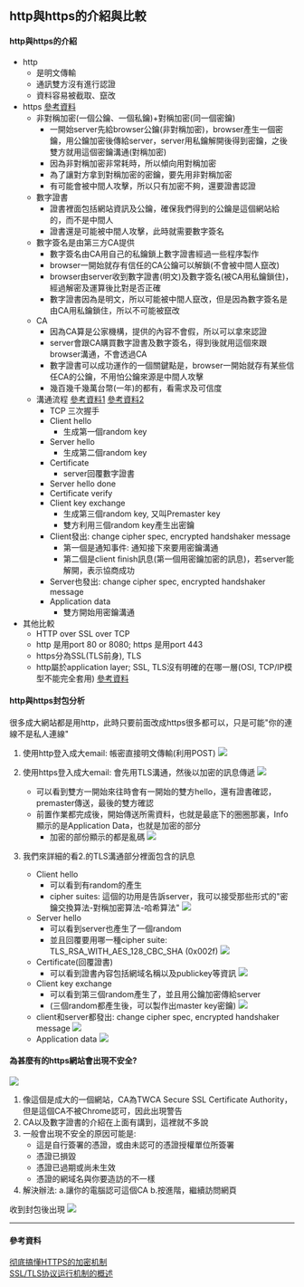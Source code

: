 ## http與https的介紹與比較
#### http與https的介紹
* http
    * 是明文傳輸
    * 通訊雙方沒有進行認證 
    * 資料容易被截取、竄改
* https [參考資料](彻底搞懂HTTPS的加密机制)
    * 非對稱加密(一個公鑰、一個私鑰)+對稱加密(同一個密鑰)
        * 一開始server先給browser公鑰(非對稱加密)，browser產生一個密鑰，用公鑰加密後傳給server，server用私鑰解開後得到密鑰，之後雙方就用這個密鑰溝通(對稱加密)
        * 因為非對稱加密非常耗時，所以傾向用對稱加密
        * 為了讓對方拿到對稱加密的密鑰，要先用非對稱加密
        * 有可能會被中間人攻擊，所以只有加密不夠，還要證書認證
    * 數字證書
        * 證書裡面包括網站資訊及公鑰，確保我們得到的公鑰是這個網站給的，而不是中間人
        * 證書還是可能被中間人攻擊，此時就需要數字簽名
    * 數字簽名是由第三方CA提供
        * 數字簽名由CA用自己的私鑰鎖上數字證書經過一些程序製作
        * browser一開始就存有信任的CA公鑰可以解鎖(不會被中間人竄改)
        * browser由server收到數字證書(明文)及數字簽名(被CA用私鑰鎖住)，經過解密及運算後比對是否正確
        * 數字證書因為是明文，所以可能被中間人竄改，但是因為數字簽名是由CA用私鑰鎖住，所以不可能被竄改
    * CA
        * 因為CA算是公家機構，提供的內容不會假，所以可以拿來認證
        * server會跟CA購買數字證書及數字簽名，得到後就用這個來跟browser溝通，不會透過CA
        * 數字證書可以成功運作的一個關鍵點是，browser一開始就存有某些信任CA的公鑰，不用怕公鑰來源是中間人攻擊
        * 幾百幾千幾萬台幣(一年)的都有，看需求及可信度
    * 溝通流程 [參考資料1](https://www.jianshu.com/p/7158568e4867) [參考資料2](https://zhuanlan.zhihu.com/p/22142170)
        * TCP 三次握手
        * Client hello
            * 生成第一個random key
        * Server hello
            * 生成第二個random key
        * Certificate
            * server回覆數字證書
        * Server hello done
        * Certificate verify
        * Client key exchange
            * 生成第三個random key, 又叫Premaster key
            * 雙方利用三個random key產生出密鑰
        * Client發出: change cipher spec, encrypted handshaker message
            * 第一個是通知事件: 通知接下來要用密鑰溝通
            * 第二個是client finish訊息(第一個用密鑰加密的訊息)，若server能解開，表示協商成功
        * Server也發出: change cipher spec, encrypted handshaker message
        * Application data
            * 雙方開始用密鑰溝通
* 其他比較
    * HTTP over SSL over TCP
    * http 是用port 80 or 8080; https 是用port 443
    * https分為SSL(TLS前身),  TLS
    * http屬於application layer; SSL, TLS沒有明確的在哪一層(OSI, TCP/IP模型不能完全套用) [參考資料](https://www.jianshu.com/p/5ee027c51af0)

#### http與https封包分析
很多成大網站都是用http，此時只要前面改成https很多都可以，只是可能"你的連線不是私人連線"
1. 使用http登入成大email: 帳密直接明文傳輸(利用POST)
![](https://i.imgur.com/zfgFqMR.png)

2. 使用https登入成大email: 會先用TLS溝通，然後以加密的訊息傳遞
![](https://i.imgur.com/HtYZm4W.png)
    * 可以看到雙方一開始來往時會有一開始的雙方hello，還有證書確認，premaster傳送，最後的雙方確認
    * 前置作業都完成後，開始傳送所需資料，也就是最底下的圈圈那裏，Info顯示的是Application Data，也就是加密的部分
        * 加密的部份顯示的都是亂碼
    ![](https://i.imgur.com/J7jKQsH.png)
3. 我們來詳細的看2.的TLS溝通部分裡面包含的訊息
    * Client hello
        * 可以看到有random的產生
        * cipher suites: 這個的功用是告訴server，我可以接受那些形式的"密鑰交換算法-對稱加密算法-哈希算法"
        ![](https://i.imgur.com/4vFMkrN.png)
    * Server hello
        * 可以看到server也產生了一個random
        * 並且回覆要用哪一種cipher suite: TLS_RSA_WITH_AES_128_CBC_SHA (0x002f)
        ![](https://i.imgur.com/djdrqFZ.png)
    * Certificate(回覆證書)
        * 可以看到證書內容包括網域名稱以及publickey等資訊
    ![](https://i.imgur.com/BKdzUD2.png)
    * Client key exchange
        * 可以看到第三個random產生了，並且用公鑰加密傳給server
        * (三個random都產生後，可以製作出master key密鑰)
    ![](https://i.imgur.com/NhYaJQN.png)
    * client和server都發出: change cipher spec, encrypted handshaker message
    ![](https://i.imgur.com/xZLbQFq.png)
    * Application data
    ![](https://i.imgur.com/aHfdHLo.png)
#### 為甚麼有的https網站會出現不安全?
![](https://i.imgur.com/cMEHbBy.png)
1. 像這個是成大的一個網站，CA為TWCA Secure SSL Certificate Authority，但是這個CA不被Chrome認可，因此出現警告
2. CA以及數字證書的介紹在上面有講到，這裡就不多說
3. 一般會出現不安全的原因可能是:
    * 這是自行簽署的憑證，或由未認可的憑證授權單位所簽署
    * 憑證已損毀
    * 憑證已過期或尚未生效
    * 憑證的網域名與你要造訪的不一樣
5. 解決辦法: a.讓你的電腦認可這個CA b.按進階，繼續訪問網頁

收到封包後出現
![](https://i.imgur.com/1bD0q0o.png)





---
#### 參考資料
[彻底搞懂HTTPS的加密机制](https://zhuanlan.zhihu.com/p/43789231)  
[SSL/TLS协议运行机制的概述](http://www.ruanyifeng.com/blog/2014/02/ssl_tls.html)
